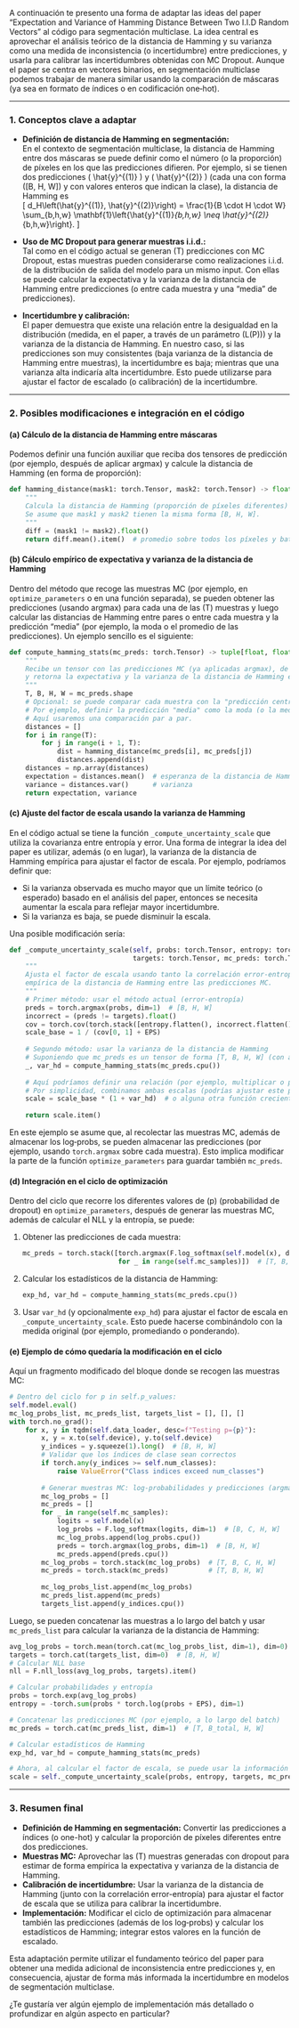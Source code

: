 A continuación te presento una forma de adaptar las ideas del paper “Expectation and Variance of Hamming Distance Between Two I.I.D Random Vectors” al código para segmentación multiclase. La idea central es aprovechar el análisis teórico de la distancia de Hamming y su varianza como una medida de inconsistencia (o incertidumbre) entre predicciones, y usarla para calibrar las incertidumbres obtenidas con MC Dropout. Aunque el paper se centra en vectores binarios, en segmentación multiclase podemos trabajar de manera similar usando la comparación de máscaras (ya sea en formato de índices o en codificación one‑hot).

---

### 1. Conceptos clave a adaptar

- **Definición de distancia de Hamming en segmentación:**  
  En el contexto de segmentación multiclase, la distancia de Hamming entre dos máscaras se puede definir como el número (o la proporción) de píxeles en los que las predicciones difieren. Por ejemplo, si se tienen dos predicciones \( \hat{y}^{(1)} \) y \( \hat{y}^{(2)} \) (cada una con forma \([B, H, W]\) y con valores enteros que indican la clase), la distancia de Hamming es  
  \[
  d_H\left(\hat{y}^{(1)}, \hat{y}^{(2)}\right) = \frac{1}{B \cdot H \cdot W} \sum_{b,h,w} \mathbf{1}\left\{\hat{y}^{(1)}_{b,h,w} \neq \hat{y}^{(2)}_{b,h,w}\right\}.
  \]
  
- **Uso de MC Dropout para generar muestras i.i.d.:**  
  Tal como en el código actual se generan \(T\) predicciones con MC Dropout, estas muestras pueden considerarse como realizaciones i.i.d. de la distribución de salida del modelo para un mismo input. Con ellas se puede calcular la expectativa y la varianza de la distancia de Hamming entre predicciones (o entre cada muestra y una “media” de predicciones).

- **Incertidumbre y calibración:**  
  El paper demuestra que existe una relación entre la desigualdad en la distribución (medida, en el paper, a través de un parámetro \(L(P)\)) y la varianza de la distancia de Hamming. En nuestro caso, si las predicciones son muy consistentes (baja varianza de la distancia de Hamming entre muestras), la incertidumbre es baja; mientras que una varianza alta indicaría alta incertidumbre. Esto puede utilizarse para ajustar el factor de escalado (o calibración) de la incertidumbre.

---

### 2. Posibles modificaciones e integración en el código

#### **(a) Cálculo de la distancia de Hamming entre máscaras**

Podemos definir una función auxiliar que reciba dos tensores de predicción (por ejemplo, después de aplicar argmax) y calcule la distancia de Hamming (en forma de proporción):

```python
def hamming_distance(mask1: torch.Tensor, mask2: torch.Tensor) -> float:
    """
    Calcula la distancia de Hamming (proporción de píxeles diferentes) entre dos máscaras.
    Se asume que mask1 y mask2 tienen la misma forma [B, H, W].
    """
    diff = (mask1 != mask2).float()
    return diff.mean().item()  # promedio sobre todos los píxeles y batch
```

#### **(b) Cálculo empírico de expectativa y varianza de la distancia de Hamming**

Dentro del método que recoge las muestras MC (por ejemplo, en `optimize_parameters` o en una función separada), se pueden obtener las predicciones (usando argmax) para cada una de las \(T\) muestras y luego calcular las distancias de Hamming entre pares o entre cada muestra y la predicción “media” (por ejemplo, la moda o el promedio de las predicciones). Un ejemplo sencillo es el siguiente:

```python
def compute_hamming_stats(mc_preds: torch.Tensor) -> tuple[float, float]:
    """
    Recibe un tensor con las predicciones MC (ya aplicadas argmax), de forma [T, B, H, W],
    y retorna la expectativa y la varianza de la distancia de Hamming entre las muestras.
    """
    T, B, H, W = mc_preds.shape
    # Opcional: se puede comparar cada muestra con la "predicción central"
    # Por ejemplo, definir la predicción "media" como la moda (o la mediana) pixel a pixel.
    # Aquí usaremos una comparación par a par.
    distances = []
    for i in range(T):
        for j in range(i + 1, T):
            dist = hamming_distance(mc_preds[i], mc_preds[j])
            distances.append(dist)
    distances = np.array(distances)
    expectation = distances.mean()  # esperanza de la distancia de Hamming
    variance = distances.var()      # varianza
    return expectation, variance
```

#### **(c) Ajuste del factor de escala usando la varianza de Hamming**

En el código actual se tiene la función `_compute_uncertainty_scale` que utiliza la covarianza entre entropía y error. Una forma de integrar la idea del paper es utilizar, además (o en lugar), la varianza de la distancia de Hamming empírica para ajustar el factor de escala. Por ejemplo, podríamos definir que:

- Si la varianza observada es mucho mayor que un límite teórico (o esperado) basado en el análisis del paper, entonces se necesita aumentar la escala para reflejar mayor incertidumbre.
- Si la varianza es baja, se puede disminuir la escala.

Una posible modificación sería:

```python
def _compute_uncertainty_scale(self, probs: torch.Tensor, entropy: torch.Tensor, 
                               targets: torch.Tensor, mc_preds: torch.Tensor) -> float:
    """
    Ajusta el factor de escala usando tanto la correlación error-entropía como la varianza
    empírica de la distancia de Hamming entre las predicciones MC.
    """
    # Primer método: usar el método actual (error-entropía)
    preds = torch.argmax(probs, dim=1)  # [B, H, W]
    incorrect = (preds != targets).float()
    cov = torch.cov(torch.stack([entropy.flatten(), incorrect.flatten()]))
    scale_base = 1 / (cov[0, 1] + EPS)
    
    # Segundo método: usar la varianza de la distancia de Hamming
    # Suponiendo que mc_preds es un tensor de forma [T, B, H, W] (con argmax aplicado)
    _, var_hd = compute_hamming_stats(mc_preds.cpu())
    
    # Aquí podríamos definir una relación (por ejemplo, multiplicar o promediar)
    # Por simplicidad, combinamos ambas escalas (podrías ajustar este peso según experimentos)
    scale = scale_base * (1 + var_hd)  # o alguna otra función creciente de var_hd
    
    return scale.item()
```

En este ejemplo se asume que, al recolectar las muestras MC, además de almacenar los log‑probs, se pueden almacenar las predicciones (por ejemplo, usando `torch.argmax` sobre cada muestra). Esto implica modificar la parte de la función `optimize_parameters` para guardar también `mc_preds`.

#### **(d) Integración en el ciclo de optimización**

Dentro del ciclo que recorre los diferentes valores de \(p\) (probabilidad de dropout) en `optimize_parameters`, después de generar las muestras MC, además de calcular el NLL y la entropía, se puede:
1. Obtener las predicciones de cada muestra:
    ```python
    mc_preds = torch.stack([torch.argmax(F.log_softmax(self.model(x), dim=1), dim=1)
                            for _ in range(self.mc_samples)])  # [T, B, H, W]
    ```
2. Calcular los estadísticos de la distancia de Hamming:
    ```python
    exp_hd, var_hd = compute_hamming_stats(mc_preds.cpu())
    ```
3. Usar `var_hd` (y opcionalmente `exp_hd`) para ajustar el factor de escala en `_compute_uncertainty_scale`. Esto puede hacerse combinándolo con la medida original (por ejemplo, promediando o ponderando).

#### **(e) Ejemplo de cómo quedaría la modificación en el ciclo**

Aquí un fragmento modificado del bloque donde se recogen las muestras MC:

```python
# Dentro del ciclo for p in self.p_values:
self.model.eval()
mc_log_probs_list, mc_preds_list, targets_list = [], [], []
with torch.no_grad():
    for x, y in tqdm(self.data_loader, desc=f"Testing p={p}"):
        x, y = x.to(self.device), y.to(self.device)
        y_indices = y.squeeze(1).long()  # [B, H, W]
        # Validar que los índices de clase sean correctos
        if torch.any(y_indices >= self.num_classes):
            raise ValueError("Class indices exceed num_classes")
        
        # Generar muestras MC: log-probabilidades y predicciones (argmax)
        mc_log_probs = []
        mc_preds = []
        for _ in range(self.mc_samples):
            logits = self.model(x)
            log_probs = F.log_softmax(logits, dim=1)  # [B, C, H, W]
            mc_log_probs.append(log_probs.cpu())
            preds = torch.argmax(log_probs, dim=1)  # [B, H, W]
            mc_preds.append(preds.cpu())
        mc_log_probs = torch.stack(mc_log_probs)  # [T, B, C, H, W]
        mc_preds = torch.stack(mc_preds)          # [T, B, H, W]
        
        mc_log_probs_list.append(mc_log_probs)
        mc_preds_list.append(mc_preds)
        targets_list.append(y_indices.cpu())
```

Luego, se pueden concatenar las muestras a lo largo del batch y usar `mc_preds_list` para calcular la varianza de la distancia de Hamming:

```python
avg_log_probs = torch.mean(torch.cat(mc_log_probs_list, dim=1), dim=0)  # [B, C, H, W]
targets = torch.cat(targets_list, dim=0)  # [B, H, W]
# Calcular NLL base
nll = F.nll_loss(avg_log_probs, targets).item()

# Calcular probabilidades y entropía
probs = torch.exp(avg_log_probs)
entropy = -torch.sum(probs * torch.log(probs + EPS), dim=1)

# Concatenar las predicciones MC (por ejemplo, a lo largo del batch)
mc_preds = torch.cat(mc_preds_list, dim=1)  # [T, B_total, H, W]

# Calcular estadísticos de Hamming
exp_hd, var_hd = compute_hamming_stats(mc_preds)

# Ahora, al calcular el factor de escala, se puede usar la información de var_hd:
scale = self._compute_uncertainty_scale(probs, entropy, targets, mc_preds)
```

---

### 3. Resumen final

- **Definición de Hamming en segmentación:** Convertir las predicciones a índices (o one-hot) y calcular la proporción de píxeles diferentes entre dos predicciones.
- **Muestras MC:** Aprovechar las \(T\) muestras generadas con dropout para estimar de forma empírica la expectativa y varianza de la distancia de Hamming.
- **Calibración de incertidumbre:** Usar la varianza de la distancia de Hamming (junto con la correlación error-entropía) para ajustar el factor de escala que se utiliza para calibrar la incertidumbre.
- **Implementación:** Modificar el ciclo de optimización para almacenar también las predicciones (además de los log‑probs) y calcular los estadísticos de Hamming; integrar estos valores en la función de escalado.

Esta adaptación permite utilizar el fundamento teórico del paper para obtener una medida adicional de inconsistencia entre predicciones y, en consecuencia, ajustar de forma más informada la incertidumbre en modelos de segmentación multiclase.

¿Te gustaría ver algún ejemplo de implementación más detallado o profundizar en algún aspecto en particular?